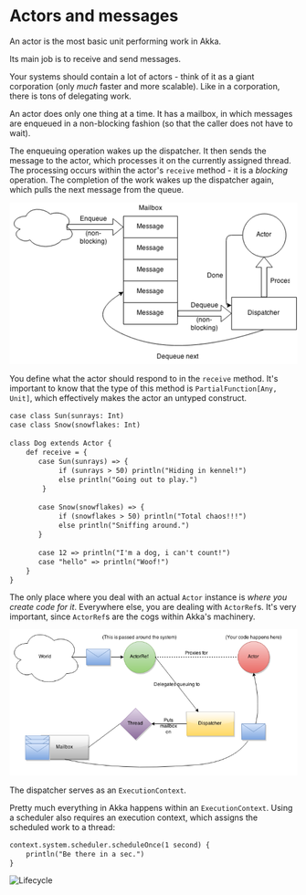 # Actors and messages

An actor is the most basic unit performing work in Akka.

Its main job is to receive and send messages.

Your systems should contain a lot of actors - think of it as a giant corporation (only *much* faster and more scalable).
Like in a corporation, there is tons of delegating work.

An actor does only one thing at a time.
It has a mailbox, in which messages are enqueued in a non-blocking fashion (so that the caller does not have to wait).

The enqueuing operation wakes up the dispatcher. It then sends the message to the actor, which processes it on the currently assigned thread.
The processing occurs within the actor's `receive` method - it is a *blocking* operation.
The completion of the work wakes up the dispatcher again, which pulls the next message from the queue.

![Mailbox](Actor.png)

You define what the actor should respond to in the `receive` method.
It's important to know that the type of this method is `PartialFunction[Any, Unit]`, which effectively makes the actor an untyped construct.

```
case class Sun(sunrays: Int)
case class Snow(snowflakes: Int)

class Dog extends Actor {
    def receive = {
       case Sun(sunrays) => {
            if (sunrays > 50) println("Hiding in kennel!")
            else println("Going out to play.")
        }
        
       case Snow(snowflakes) => {
            if (snowflakes > 50) println("Total chaos!!!")
            else println("Sniffing around.")
       }
       
       case 12 => println("I'm a dog, i can't count!")
       case "hello" => println("Woof!")
    }
}
```

The only place where you deal with an actual `Actor` instance is *where you create code for it*.
Everywhere else, you are dealing with `ActorRef`s. It's very important, since `ActorRef`s are the cogs within Akka's machinery.

![Bigger picture](ActorRef.png)

The dispatcher serves as an `ExecutionContext`.

Pretty much everything in Akka happens within an `ExecutionContext`.
Using a scheduler also requires an execution context, which assigns the scheduled work to a thread:

```
context.system.scheduler.scheduleOnce(1 second) {
    println("Be there in a sec.")
}
```

![Lifecycle](http://doc.akka.io/docs/akka/snapshot/_images/actor_lifecycle1.png)
